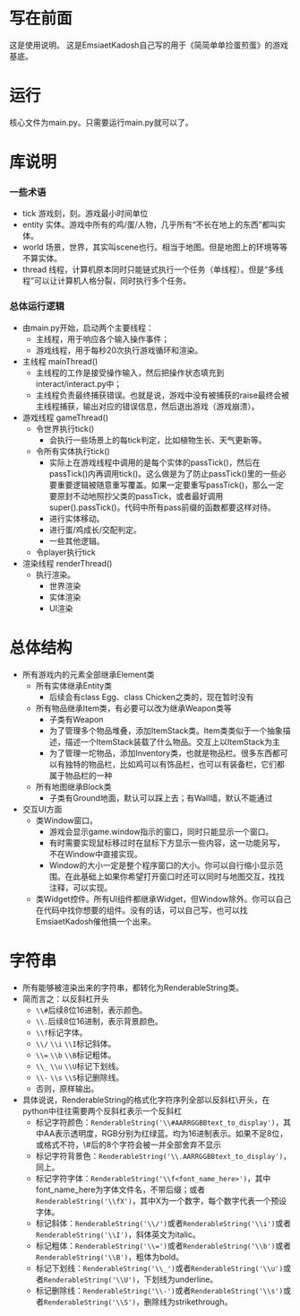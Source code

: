 # 写在前面

这是使用说明。
这是EmsiaetKadosh自己写的用于《简简单单捡蛋煎蛋》的游戏基底。

# 运行

核心文件为main.py。只需要运行main.py就可以了。

# 库说明

### 一些术语

- tick 游戏刻，刻。游戏最小时间单位
- entity 实体。游戏中所有的鸡/蛋/人物，几乎所有“不长在地上的东西”都叫实体。
- world 场景，世界，其实叫scene也行。相当于地图。但是地图上的环境等等不算实体。
- thread 线程，计算机原本同时只能链式执行一个任务（单线程）。但是“多线程”可以让计算机人格分裂，同时执行多个任务。

### 总体运行逻辑

- 由main.py开始，启动两个主要线程：
	- 主线程，用于响应各个输入操作事件；
	- 游戏线程，用于每秒20次执行游戏循环和渲染。
- 主线程 mainThread()
	- 主线程的工作是接受操作输入，然后把操作状态填充到interact/interact.py中；
	- 主线程负责最终捕获错误。也就是说，游戏中没有被捕获的raise最终会被主线程捕获，输出对应的错误信息，然后退出游戏（游戏崩溃）。
- 游戏线程 gameThread()
	- 令世界执行tick()
		- 会执行一些场景上的每tick判定，比如植物生长、天气更新等。
	- 令所有实体执行tick()
		- 实际上在游戏线程中调用的是每个实体的passTick()，然后在passTick()内再调用tick()。这么做是为了防止passTick()里的一些必要重要逻辑被随意重写覆盖。如果一定要重写passTick()，那么一定要原封不动地照抄父类的passTick，或者最好调用super().passTick()。代码中所有pass前缀的函数都要这样对待。
		- 进行实体移动。
		- 进行蛋/鸡成长/交配判定。
		- 一些其他逻辑。
	- 令player执行tick
- 渲染线程 renderThread()
	- 执行渲染。
		- 世界渲染
		- 实体渲染
		- UI渲染
# 总体结构
- 所有游戏内的元素全部继承Element类
  - 所有实体继承Entity类
    - 后续会有class Egg、class Chicken之类的，现在暂时没有
  - 所有物品继承Item类，有必要可以改为继承Weapon类等
    - 子类有Weapon
    - 为了管理多个物品堆叠，添加ItemStack类。Item类类似于一个抽象描述，描述一个ItemStack装载了什么物品。交互上以ItemStack为主
    - 为了管理一坨物品，添加Inventory类，也就是物品栏。很多东西都可以有独特的物品栏，比如鸡可以有饰品栏，也可以有装备栏，它们都属于物品栏的一种
  - 所有地图继承Block类
    - 子类有Ground地面，默认可以踩上去；有Wall墙，默认不能通过
- 交互UI方面
  - 类Window窗口。
    - 游戏会显示game.window指示的窗口，同时只能显示一个窗口。
    - 有时需要实现鼠标移过时在鼠标下方显示一些内容，这一功能另写，不在Window中直接实现。
    - Window的大小一定是整个程序窗口的大小。你可以自行缩小显示范围。在此基础上如果你希望打开窗口时还可以同时与地图交互，找找注释，可以实现。
  - 类Widget控件。所有UI组件都继承Widget，但Window除外。你可以自己在代码中找你想要的组件。没有的话，可以自己写，也可以找EmsiaetKadosh催他搞一个出来。
# 字符串
  - 所有能够被渲染出来的字符串，都转化为RenderableString类。
  - 简而言之：以反斜杠开头
    - ```\\#```后续8位16进制，表示颜色。
    - ```\\.```后续8位16进制，表示背景颜色。
    - ```\\f```标记字体。
    - ```\\/``` ```\\i``` ```\\I```标记斜体。
    - ```\\=``` ```\\b``` ```\\B```标记粗体。
    - ```\\_``` ```\\u``` ```\\U```标记下划线。
    - ```\\-``` ```\\s``` ```\\S```标记删除线。
    - 否则，原样输出。
  - 具体说说，RenderableString的格式化字符序列全部以反斜杠\开头，在python中往往需要两个反斜杠表示一个反斜杠
    - 标记字符颜色：```RenderableString('\\#AARRGGBBtext_to_display')```，其中AA表示透明度，RGB分别为红绿蓝。均为16进制表示。如果不足8位，或格式不符，\\#后的8个字符会被一并全部舍弃不显示
    - 标记字符背景色：```RenderableString('\\.AARRGGBBtext_to_display')```，同上。
    - 标记字符字体：```RenderableString('\\f<font_name_here>')```，其中font_name_here为字体文件名，不带后缀；或者```RenderableString('\\fX')```，其中X为一个数字，每个数字代表一个预设字体。
    - 标记斜体：```RenderableString('\\/')```或者```RenderableString('\\i')```或者```RenderableString('\\I')```，斜体英文为italic。
    - 标记粗体：```RenderableString('\\=')```或者```RenderableString('\\b')```或者```RenderableString('\\B')```，粗体为bold。
    - 标记下划线：```RenderableString('\\_')```或者```RenderableString('\\u')```或者```RenderableString('\\U')```，下划线为underline。
    - 标记删除线：```RenderableString('\\-')```或者```RenderableString('\\s')```或者```RenderableString('\\S')```，删除线为strikethrough。
